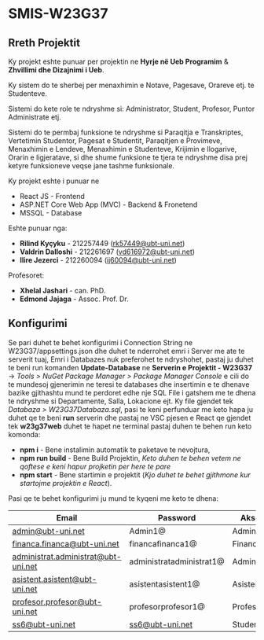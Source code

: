 # SMIS-W23G37

## Rreth Projektit

Ky projekt eshte punuar per projektin ne **Hyrje në Ueb Programim** & **Zhvillimi dhe Dizajnimi i Ueb**.

Ky sistem do te sherbej per menaxhimin e Notave, Pagesave, Orareve etj. te Studenteve.

Sistemi do kete role te ndryshme si: Administrator, Student, Profesor, Puntor Administrate etj.

Sistemi do te permbaj funksione te ndryshme si Paraqitja e Transkriptes, Vertetimin Studentor, Pagesat e Studentit, Paraqitjen e Provimeve, Menaxhimin e Lendeve, Menaxhimin e Studenteve, Krijimin e llogarive, Orarin e ligjeratave, si dhe shume funksione te tjera te ndryshme disa prej ketyre funksioneve veqse jane tashme funksionale.

Ky projekt eshte i punuar ne

- React JS - Frontend
- ASP.NET Core Web App (MVC) - Backend & Fronetend
- MSSQL - Database

Eshte punuar nga:

- **Rilind Kyçyku** - 212257449 (rk57449@ubt-uni.net)
- **Valdrin Dalloshi** - 212261697 (vd616972@ubt-uni.net)
- **Ilire Jezerci** - 212260094 (ij60094@ubt-uni.net)
  
Profesoret:

- **Xhelal Jashari** - can. PhD.
- **Edmond Jajaga** - Assoc. Prof. Dr.

## Konfigurimi

Se pari duhet te behet konfigurimi i Connection String ne W23G37/appsettings.json dhe duhet te nderrohet emri i Server me ate te serverit tuaj, Emri i Databazes nuk preferohet te ndryshohet, pastaj ju duhet te beni run komanden **Update-Database** ne **Serverin e Projektit - W23G37** -> *Tools > NuGet Package Manager > Package Manager Console* e cili do te mundesoj gjenerimin ne teresi te databases dhe insertimin e te dhenave bazike gjithashtu mund te perdoret edhe nje SQL File i gatshem me te dhena te ndryshme si Departamente, Salla, Lokacione ejt. Ky file gjendet tek *Databaza > W23G37Databaza.sql*, pasi te keni perfunduar me keto hapa ju duhet qe te beni **run** serverin dhe pastaj ne VSC pjesen e React qe gjendet tek **w23g37web** duhet te hapet ne terminal pastaj duhen te behen run keto komonda: 

- **npm i** - Bene instalimin automatik te paketave te nevojtura,
- **npm run build** - Bene Build Projektin,
*Keto duhen te behen vetem ne qoftese e keni hapur projketin per here te pare*
- **npm start** - Bene startimin e projektit (*Kjo duhet te behet gjithmone kur startojme projektin e React*).

Pasi qe te behet konfigurimi ju mund te kyqeni me keto te dhena:

| **Email** | **Password** | **Aksesi**                    |
| ------------ | ------------ | ----------------------------- |
| admin@ubt-uni.net       | Admin1@        | Admin |
| financa.financa@ubt-uni.net       | financafinanca1@        | Financa |
| administrat.administrat@ubt-uni.net       | administratadministrat1@        | Administrat |
| asistent.asistent@ubt-uni.net       | asistentasistent1@        | Asistent |
| profesor.profesor@ubt-uni.net       | profesorprofesor1@        | Profesor |
| ss6@ubt-uni.net      | ss6@ubt-uni.net        | Student |
